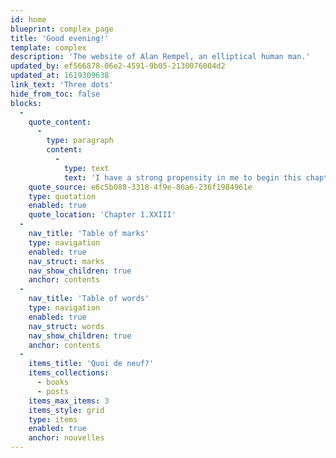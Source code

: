 ```yaml
---
id: home
blueprint: complex_page
title: 'Good evening!'
template: complex
description: 'The website of Alan Rempel, an elliptical human man.'
updated_by: ef566878-06e2-4591-9b05-2130076004d2
updated_at: 1619309638
link_text: 'Three dots'
hide_from_toc: false
blocks:
  -
    quote_content:
      -
        type: paragraph
        content:
          -
            type: text
            text: 'I have a strong propensity in me to begin this chapter very nonsensically, and I will not balk my fancy.—Accordingly I set off thus:'
    quote_source: e6c5b088-3318-4f9e-86a6-236f1984961e
    type: quotation
    enabled: true
    quote_location: 'Chapter 1.XXIII'
  -
    nav_title: 'Table of marks'
    type: navigation
    enabled: true
    nav_struct: marks
    nav_show_children: true
    anchor: contents
  -
    nav_title: 'Table of words'
    type: navigation
    enabled: true
    nav_struct: words
    nav_show_children: true
    anchor: contents
  -
    items_title: 'Quoi de neuf?'
    items_collections:
      - books
      - posts
    items_max_items: 3
    items_style: grid
    type: items
    enabled: true
    anchor: nouvelles
---
```

